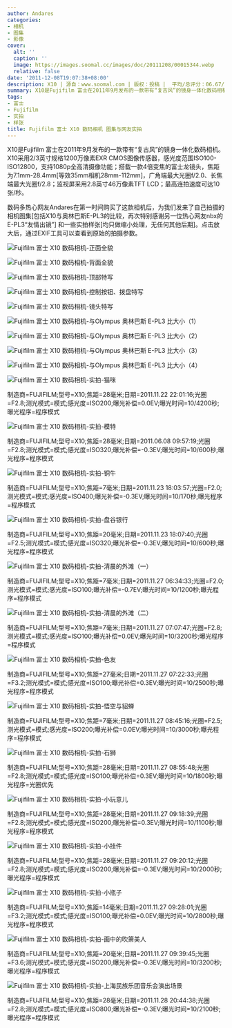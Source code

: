 ```yaml
---
author: Andares
categories:
- 相机
- 图集
- 影像
cover:
  alt: ''
  caption: ''
  image: https://images.soomal.cc/images/doc/20111208/00015344.webp
  relative: false
date: '2011-12-08T19:07:38+08:00'
description: X10 | 源自：www.soomal.com | 版权：投稿 |  平均/总评分：06.67/20
summary: X10是Fujifilm 富士在2011年9月发布的一款带有“复古风”的镜身一体化数码相机。X10采用2/3英寸规格1200万像素EXR CMOS图像传感器，感光度范围ISO100-ISO12800，支持1080p全高清摄像功能；搭载一款4倍变焦的富士龙镜头，焦距为7.1mm-28.4mm[等效35mm相机28mm-112mm]，广角端最大光圈f/2.0、长焦端最大光圈……
tags:
- 富士
- Fujifilm
- 实拍
- 样张
title: Fujifilm 富士 X10 数码相机 图集与网友实拍
---
```


X10是Fujifilm 富士在2011年9月发布的一款带有“复古风”的镜身一体化数码相机。X10采用2/3英寸规格1200万像素EXR CMOS图像传感器，感光度范围ISO100-ISO12800，支持1080p全高清摄像功能；搭载一款4倍变焦的富士龙镜头，焦距为7.1mm-28.4mm[等效35mm相机28mm-112mm]，广角端最大光圈f/2.0、长焦端最大光圈f/2.8；监视屏采用2.8英寸46万像素TFT LCD；最高连拍速度可达10张/秒。

数码多热心网友Andares在第一时间购买了这款相机后，为我们发来了自己拍摄的相机图集[包括X10与奥林巴斯E-PL3的比较，再次特别感谢另一位热心网友nbx的E-PL3“友情出镜”] 和一些实拍样张[均只做缩小处理，无任何其他后期]。点击放大后，通过EXIF工具可以查看到原始的拍摄参数。


![Fujifilm 富士 X10 数码相机-正面全貌](https://images.soomal.cc/images/doc/20111208/00015335.webp)




![Fujifilm 富士 X10 数码相机-背面全貌](https://images.soomal.cc/images/doc/20111208/00015336.webp)




![Fujifilm 富士 X10 数码相机-顶部特写](https://images.soomal.cc/images/doc/20111208/00015337.webp)




![Fujifilm 富士 X10 数码相机-控制按钮、拨盘特写](https://images.soomal.cc/images/doc/20111208/00015338.webp)




![Fujifilm 富士 X10 数码相机-镜头特写](https://images.soomal.cc/images/doc/20111208/00015339.webp)




![Fujifilm 富士 X10 数码相机-与Olympus 奥林巴斯 E-PL3 比大小（1）](https://images.soomal.cc/images/doc/20111208/00015340.webp)




![Fujifilm 富士 X10 数码相机-与Olympus 奥林巴斯 E-PL3 比大小（2）](https://images.soomal.cc/images/doc/20111208/00015341.webp)




![Fujifilm 富士 X10 数码相机-与Olympus 奥林巴斯 E-PL3 比大小（3）](https://images.soomal.cc/images/doc/20111208/00015342.webp)




![Fujifilm 富士 X10 数码相机-与Olympus 奥林巴斯 E-PL3 比大小（4）](https://images.soomal.cc/images/doc/20111208/00015343.webp)




![Fujifilm 富士 X10 数码相机-实拍-猫咪](https://images.soomal.cc/images/doc/20111208/00015344.webp)

制造商=FUJIFILM;型号=X10;焦距=28毫米;日期=2011.11.22 22:01:16;光圈=F2.8;测光模式=模式;感光度=ISO200;曝光补偿=0.0EV;曝光时间=10/4200秒;曝光程序=程序模式


![Fujifilm 富士 X10 数码相机-实拍-模特](https://images.soomal.cc/images/doc/20111208/00015345.webp)

制造商=FUJIFILM;型号=X10;焦距=28毫米;日期=2011.06.08 09:57:19;光圈=F2.8;测光模式=模式;感光度=ISO320;曝光补偿=-0.3EV;曝光时间=10/600秒;曝光程序=程序模式


![Fujifilm 富士 X10 数码相机-实拍-铜牛](https://images.soomal.cc/images/doc/20111208/00015346.webp)

制造商=FUJIFILM;型号=X10;焦距=7毫米;日期=2011.11.23 18:03:57;光圈=F2.0;测光模式=模式;感光度=ISO400;曝光补偿=-0.3EV;曝光时间=10/170秒;曝光程序=程序模式


![Fujifilm 富士 X10 数码相机-实拍-盘谷银行](https://images.soomal.cc/images/doc/20111208/00015347.webp)

制造商=FUJIFILM;型号=X10;焦距=20毫米;日期=2011.11.23 18:07:40;光圈=F2.5;测光模式=模式;感光度=ISO320;曝光补偿=-0.3EV;曝光时间=10/600秒;曝光程序=程序模式


![Fujifilm 富士 X10 数码相机-实拍-清晨的外滩（一）](https://images.soomal.cc/images/doc/20111208/00015348.webp)

制造商=FUJIFILM;型号=X10;焦距=7毫米;日期=2011.11.27 06:34:33;光圈=F2.0;测光模式=模式;感光度=ISO100;曝光补偿=-0.7EV;曝光时间=10/1200秒;曝光程序=程序模式


![Fujifilm 富士 X10 数码相机-实拍-清晨的外滩（二）](https://images.soomal.cc/images/doc/20111208/00015349.webp)

制造商=FUJIFILM;型号=X10;焦距=7毫米;日期=2011.11.27 07:07:47;光圈=F2.8;测光模式=模式;感光度=ISO100;曝光补偿=0.0EV;曝光时间=10/3200秒;曝光程序=程序模式


![Fujifilm 富士 X10 数码相机-实拍-色友](https://images.soomal.cc/images/doc/20111208/00015350.webp)

制造商=FUJIFILM;型号=X10;焦距=27毫米;日期=2011.11.27 07:22:33;光圈=F3.2;测光模式=模式;感光度=ISO100;曝光补偿=0.3EV;曝光时间=10/2500秒;曝光程序=程序模式


![Fujifilm 富士 X10 数码相机-实拍-悟空与貂蝉](https://images.soomal.cc/images/doc/20111208/00015351.webp)

制造商=FUJIFILM;型号=X10;焦距=7毫米;日期=2011.11.27 08:45:16;光圈=F2.5;测光模式=模式;感光度=ISO200;曝光补偿=0.0EV;曝光时间=10/3000秒;曝光程序=程序模式


![Fujifilm 富士 X10 数码相机-实拍-石狮](https://images.soomal.cc/images/doc/20111208/00015352.webp)

制造商=FUJIFILM;型号=X10;焦距=28毫米;日期=2011.11.27 08:55:48;光圈=F2.8;测光模式=模式;感光度=ISO100;曝光补偿=0.3EV;曝光时间=10/1800秒;曝光程序=光圈优先


![Fujifilm 富士 X10 数码相机-实拍-小玩意儿](https://images.soomal.cc/images/doc/20111208/00015353.webp)

制造商=FUJIFILM;型号=X10;焦距=28毫米;日期=2011.11.27 09:18:39;光圈=F2.8;测光模式=模式;感光度=ISO200;曝光补偿=0.3EV;曝光时间=10/1100秒;曝光程序=程序模式


![Fujifilm 富士 X10 数码相机-实拍-小挂件](https://images.soomal.cc/images/doc/20111208/00015354.webp)

制造商=FUJIFILM;型号=X10;焦距=28毫米;日期=2011.11.27 09:20:12;光圈=F2.8;测光模式=模式;感光度=ISO200;曝光补偿=-0.3EV;曝光时间=10/2000秒;曝光程序=程序模式


![Fujifilm 富士 X10 数码相机-实拍-小瓶子](https://images.soomal.cc/images/doc/20111208/00015355.webp)

制造商=FUJIFILM;型号=X10;焦距=14毫米;日期=2011.11.27 09:28:01;光圈=F3.2;测光模式=模式;感光度=ISO100;曝光补偿=0.0EV;曝光时间=10/2800秒;曝光程序=程序模式


![Fujifilm 富士 X10 数码相机-实拍-画中的吹箫美人](https://images.soomal.cc/images/doc/20111208/00015356.webp)

制造商=FUJIFILM;型号=X10;焦距=20毫米;日期=2011.11.27 09:39:45;光圈=F3.6;测光模式=模式;感光度=ISO200;曝光补偿=-0.3EV;曝光时间=10/3200秒;曝光程序=程序模式


![Fujifilm 富士 X10 数码相机-实拍-上海民族乐团音乐会演出场景](https://images.soomal.cc/images/doc/20111208/00015357.webp)

制造商=FUJIFILM;型号=X10;焦距=28毫米;日期=2011.11.28 20:44:38;光圈=F2.8;测光模式=模式;感光度=ISO800;曝光补偿=-0.3EV;曝光时间=10/2100秒;曝光程序=程序模式